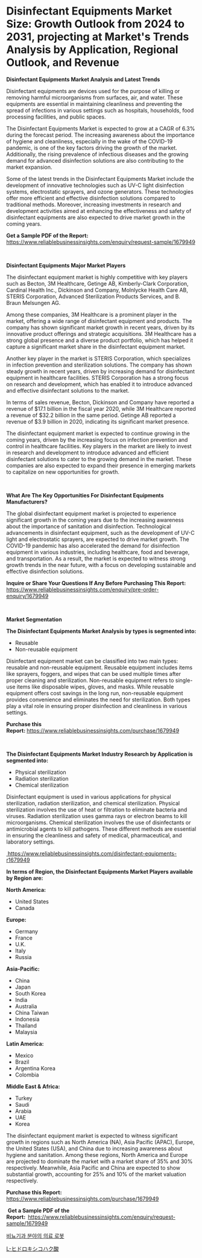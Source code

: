 <p><h1>Disinfectant Equipments Market Size: Growth Outlook from 2024 to 2031, projecting at Market's Trends Analysis by Application, Regional Outlook, and Revenue</h1></p><p><strong>Disinfectant Equipments Market Analysis and Latest Trends</strong></p>
<p><p>Disinfectant equipments are devices used for the purpose of killing or removing harmful microorganisms from surfaces, air, and water. These equipments are essential in maintaining cleanliness and preventing the spread of infections in various settings such as hospitals, households, food processing facilities, and public spaces.</p><p>The Disinfectant Equipments Market is expected to grow at a CAGR of 6.3% during the forecast period. The increasing awareness about the importance of hygiene and cleanliness, especially in the wake of the COVID-19 pandemic, is one of the key factors driving the growth of the market. Additionally, the rising prevalence of infectious diseases and the growing demand for advanced disinfection solutions are also contributing to the market expansion.</p><p>Some of the latest trends in the Disinfectant Equipments Market include the development of innovative technologies such as UV-C light disinfection systems, electrostatic sprayers, and ozone generators. These technologies offer more efficient and effective disinfection solutions compared to traditional methods. Moreover, increasing investments in research and development activities aimed at enhancing the effectiveness and safety of disinfectant equipments are also expected to drive market growth in the coming years.</p></p>
<p><strong>Get a Sample PDF of the Report:&nbsp;</strong> <a href="https://www.reliablebusinessinsights.com/enquiry/request-sample/1679949">https://www.reliablebusinessinsights.com/enquiry/request-sample/1679949</a></p>
<p>&nbsp;</p>
<p><strong>Disinfectant Equipments Major Market Players</strong></p>
<p><p>The disinfectant equipment market is highly competitive with key players such as Becton, 3M Healthcare, Getinge AB, Kimberly-Clark Corporation, Cardinal Health Inc., Dickinson and Company, Molnlycke Health Care AB, STERIS Corporation, Advanced Sterilization Products Services, and B. Braun Melsungen AG.</p><p>Among these companies, 3M Healthcare is a prominent player in the market, offering a wide range of disinfectant equipment and products. The company has shown significant market growth in recent years, driven by its innovative product offerings and strategic acquisitions. 3M Healthcare has a strong global presence and a diverse product portfolio, which has helped it capture a significant market share in the disinfectant equipment market.</p><p>Another key player in the market is STERIS Corporation, which specializes in infection prevention and sterilization solutions. The company has shown steady growth in recent years, driven by increasing demand for disinfectant equipment in healthcare facilities. STERIS Corporation has a strong focus on research and development, which has enabled it to introduce advanced and effective disinfectant solutions to the market.</p><p>In terms of sales revenue, Becton, Dickinson and Company have reported a revenue of $17.1 billion in the fiscal year 2020, while 3M Healthcare reported a revenue of $32.2 billion in the same period. Getinge AB reported a revenue of $3.9 billion in 2020, indicating its significant market presence.</p><p>The disinfectant equipment market is expected to continue growing in the coming years, driven by the increasing focus on infection prevention and control in healthcare facilities. Key players in the market are likely to invest in research and development to introduce advanced and efficient disinfectant solutions to cater to the growing demand in the market. These companies are also expected to expand their presence in emerging markets to capitalize on new opportunities for growth.</p></p>
<p>&nbsp;</p>
<p><strong>What Are The Key Opportunities For Disinfectant Equipments Manufacturers?</strong></p>
<p><p>The global disinfectant equipment market is projected to experience significant growth in the coming years due to the increasing awareness about the importance of sanitation and disinfection. Technological advancements in disinfectant equipment, such as the development of UV-C light and electrostatic sprayers, are expected to drive market growth. The COVID-19 pandemic has also accelerated the demand for disinfection equipment in various industries, including healthcare, food and beverage, and transportation. As a result, the market is expected to witness strong growth trends in the near future, with a focus on developing sustainable and effective disinfection solutions.</p></p>
<p><strong>Inquire or Share Your Questions If Any Before Purchasing This Report:</strong> <a href="https://www.reliablebusinessinsights.com/enquiry/pre-order-enquiry/1679949">https://www.reliablebusinessinsights.com/enquiry/pre-order-enquiry/1679949</a></p>
<p>&nbsp;</p>
<p><strong>Market Segmentation</strong></p>
<p><strong>The Disinfectant Equipments Market Analysis by types is segmented into:</strong></p>
<p><ul><li>Reusable</li><li>Non-reusable equipment</li></ul></p>
<p><p>Disinfectant equipment market can be classified into two main types: reusable and non-reusable equipment. Reusable equipment includes items like sprayers, foggers, and wipes that can be used multiple times after proper cleaning and sterilization. Non-reusable equipment refers to single-use items like disposable wipes, gloves, and masks. While reusable equipment offers cost savings in the long run, non-reusable equipment provides convenience and eliminates the need for sterilization. Both types play a vital role in ensuring proper disinfection and cleanliness in various settings.</p></p>
<p><strong>Purchase this Report:&nbsp;</strong><a href="https://www.reliablebusinessinsights.com/purchase/1679949">https://www.reliablebusinessinsights.com/purchase/1679949</a></p>
<p>&nbsp;</p>
<p><strong>The Disinfectant Equipments Market Industry Research by Application is segmented into:</strong></p>
<p><ul><li>Physical sterilization</li><li>Radiation sterilization</li><li>Chemical sterilization</li></ul></p>
<p><p>Disinfectant equipment is used in various applications for physical sterilization, radiation sterilization, and chemical sterilization. Physical sterilization involves the use of heat or filtration to eliminate bacteria and viruses. Radiation sterilization uses gamma rays or electron beams to kill microorganisms. Chemical sterilization involves the use of disinfectants or antimicrobial agents to kill pathogens. These different methods are essential in ensuring the cleanliness and safety of medical, pharmaceutical, and laboratory settings.</p></p>
<p><a href="https://www.reliablebusinessinsights.com/disinfectant-equipments-r1679949">&nbsp;https://www.reliablebusinessinsights.com/disinfectant-equipments-r1679949</a></p>
<p><strong>In terms of Region, the Disinfectant Equipments Market Players available by Region are:</strong></p>
<p>
    <p> <strong> North America: </strong>
        <ul>
            <li>United States</li>
            <li>Canada</li>
        </ul>
        </p> 
    <p> <strong> Europe: </strong>
        <ul>
            <li>Germany</li>
            <li>France</li>
            <li>U.K.</li>
            <li>Italy</li>
            <li>Russia</li>
        </ul>
        </p> 
    <p> <strong> Asia-Pacific: </strong>
        <ul>
            <li>China</li>
            <li>Japan</li>
            <li>South Korea</li>
            <li>India</li>
            <li>Australia</li>
            <li>China Taiwan</li>
            <li>Indonesia</li>
            <li>Thailand</li>
            <li>Malaysia</li>
        </ul>
        </p> 
    <p> <strong> Latin America: </strong>
        <ul>
            <li>Mexico</li>
            <li>Brazil</li>
            <li>Argentina Korea</li>
            <li>Colombia</li>
        </ul>
        </p> 
    <p> <strong> Middle East & Africa: </strong>
        <ul>
            <li>Turkey</li>
            <li>Saudi</li>
            <li>Arabia</li>
            <li>UAE</li>
            <li>Korea</li>
        </ul>
    </p>
    </p>
<p><p>The disinfectant equipment market is expected to witness significant growth in regions such as North America (NA), Asia Pacific (APAC), Europe, the United States (USA), and China due to increasing awareness about hygiene and sanitation. Among these regions, North America and Europe are projected to dominate the market with a market share of 35% and 30% respectively. Meanwhile, Asia Pacific and China are expected to show substantial growth, accounting for 25% and 10% of the market valuation respectively.</p></p>
<p><strong>Purchase this Report: </strong><a href="https://www.reliablebusinessinsights.com/purchase/1679949">https://www.reliablebusinessinsights.com/purchase/1679949</a></p>
<p>&nbsp;<strong>Get a Sample PDF of the Report:&nbsp;&nbsp;</strong><a href="https://www.reliablebusinessinsights.com/enquiry/request-sample/1679949">https://www.reliablebusinessinsights.com/enquiry/request-sample/1679949</a></p>
<p><strong></strong></p>
<p><p><a href="https://medium.com/@genius6587678/%EC%9A%94%EB%A1%9C-%EB%A1%9C%EB%B4%87-%EC%9D%98%EB%A3%8C-%EC%8B%9C%EC%9E%A5-%EB%B6%84%EC%84%9D-cagr-%EC%8B%9C%EC%9E%A5-%EC%84%B8%EB%B6%84%ED%99%94-%EB%B0%8F-%EA%B8%80%EB%A1%9C%EB%B2%8C-%EC%82%B0%EC%97%85-%EA%B0%9C%EC%9A%94-215fef553469">비뇨기과 분야의 의료 로봇</a></p><p><a href="https://github.com/LenoraKris2023/Market-Research-Report-List-1/blob/main/8313130108176.md">L-ヒドロキシコハク酸</a></p></p>